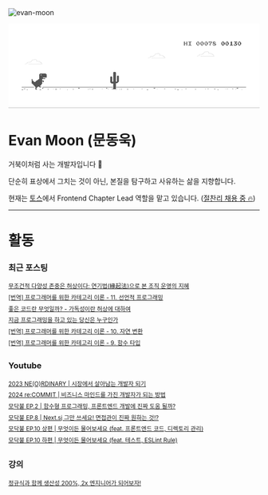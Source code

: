 <img src="https://komarev.com/ghpvc/?username=evan-moon&label=Profile%20views&color=0e75b6&style=flat" alt="evan-moon" />

![dino.gif](./dino.gif)

# Evan Moon (문동욱)

거북이처럼 사는 개발자입니다 🐢

단순히 표상에서 그치는 것이 아닌, 본질을 탐구하고 사유하는 삶을 지향합니다.

현재는 [토스](https://toss.im/)에서 Frontend Chapter Lead 역할을 맡고 있습니다. ([절찬리 채용 중 🔥](https://toss.im/career/job-detail?job_id=4664498003))

---


# 활동

### 최근 포스팅

<!-- BLOG-POST-LIST:START -->
<sup>[무조건적 다양성 존중은 허상이다: 연기법&lpar;緣起法&rpar;으로 본 조직 운영의 지혜](https://evan-moon.github.io/2025/07/06/diversity-illusion-leadership/)</sup><br/>
<sup>[[번역] 프로그래머를 위한 카테고리 이론 - 11. 선언적 프로그래밍](https://evan-moon.github.io/2024/12/25/category-theory-for-programmers-11-declarative-programming/)</sup><br/>
<sup>[좋은 코드란 무엇일까? - 가독성이란 허상에 대하여](https://evan-moon.github.io/2024/12/23/the-illusion-of-a-right-answer/)</sup><br/>
<sup>[지금 프로그래밍을 하고 있는 당신은 누구인가](https://evan-moon.github.io/2024/06/23/perspective-on-ai/)</sup><br/>
<sup>[[번역] 프로그래머를 위한 카테고리 이론 - 10. 자연 변환](https://evan-moon.github.io/2024/06/01/category-theory-for-programmers-10-natural-transformations/)</sup><br/>
<sup>[[번역] 프로그래머를 위한 카테고리 이론 - 9. 함수 타입](https://evan-moon.github.io/2024/04/18/category-theory-for-programmers-9-function-types/)</sup><br/><!-- BLOG-POST-LIST:END -->

### Youtube
<sup>[2023 NE(O)RDINARY | 시장에서 살아남는 개발자 되기](https://youtu.be/BuU7JVune-s?si=8YOIt54_1IPaUSyj)</sup><br/>
<sup>[2024 re:COMMIT | 비즈니스 마인드를 가진 개발자가 되는 방법](https://youtu.be/NCZ2tpa8kiY?si=sWqGObwnzj5ntPiS)</sup><br/>
<sup>[모닥불 EP.2 | 함수형 프로그래밍, 프론트엔드 개발에 진짜 도움 될까?](https://toss.tech/article/firesidechat_frontend_2)</sup><br/>
<sup>[모닥불 EP.8 | Next.sj 그만 쓰세요! 면접관이 진짜 원하는 것!?](https://toss.tech/article/firesidechat_frontend_8)</sup><br/>
<sup>[모닥불 EP.10 상편 | 무엇이든 물어보세요 (feat. 프론트엔드 코드, 디렉토리 관리)](https://toss.tech/article/firesidechat_frontend_10)</sup><br/>
<sup>[모닥불 EP.10 하편 | 무엇이든 물어보세요 (feat. 테스트, ESLint Rule)](https://toss.tech/article/firesidechat_frontend_10a)</sup>

### 강의
<sup>[정규식과 함께 생산성 200%, 2x 엔지니어가 되어보자!](https://www.inflearn.com/course/실무-정규식?inst=2abd2192)</sup>
